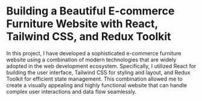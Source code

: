 # Building a Beautiful E-commerce Furniture Website with React, Tailwind CSS, and Redux Toolkit
In this project, I have developed a sophisticated e-commerce furniture website using a combination of modern technologies that are widely adopted in the web development ecosystem. Specifically, I utilized React for building the user interface, Tailwind CSS for styling and layout, and Redux Toolkit for efficient state management. This combination allowed me to create a visually appealing and highly functional website that can handle complex user interactions and data flow seamlessly.
